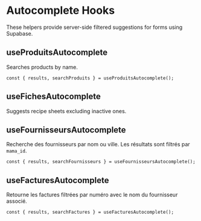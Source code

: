# Autocomplete Hooks

These helpers provide server-side filtered suggestions for forms using Supabase.

## useProduitsAutocomplete

Searches products by name.

```
const { results, searchProduits } = useProduitsAutocomplete();
```

## useFichesAutocomplete

Suggests recipe sheets excluding inactive ones.

## useFournisseursAutocomplete

Recherche des fournisseurs par nom ou ville. Les résultats sont filtrés par `mama_id`.

```
const { results, searchFournisseurs } = useFournisseursAutocomplete();
```

## useFacturesAutocomplete

Retourne les factures filtrées par numéro avec le nom du fournisseur associé.

```
const { results, searchFactures } = useFacturesAutocomplete();
```
